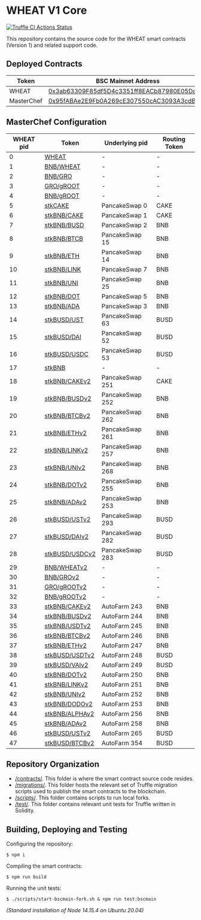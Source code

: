 # WHEAT V1 Core

[![Truffle CI Actions Status](https://github.com/GrowthDeFi/wheat-v1-core/workflows/Truffle%20CI/badge.svg)](https://github.com/GrowthDeFi/wheat-v1-core/actions)

This repository contains the source code for the WHEAT smart contracts
(Version 1) and related support code.

## Deployed Contracts

| Token         | BSC Mainnet Address                                                                                                  |
| ------------- | -------------------------------------------------------------------------------------------------------------------- |
| WHEAT         | [0x3ab63309F85df5D4c3351ff8EACb87980E05Da4E](https://bscscan.com/address/0x3ab63309F85df5D4c3351ff8EACb87980E05Da4E) |
| MasterChef    | [0x95fABAe2E9Fb0A269cE307550cAC3093A3cdB448](https://bscscan.com/address/0x95fABAe2E9Fb0A269cE307550cAC3093A3cdB448) |

## MasterChef Configuration

| WHEAT pid | Token                                                                                    | Underlying pid  | Routing Token |
| ----------| ---------------------------------------------------------------------------------------- | --------------- | ------------- |
| 0         | [WHEAT](https://bscscan.com/address/0x3ab63309F85df5D4c3351ff8EACb87980E05Da4E)          | -               | -             |
| 1         | [BNB/WHEAT](https://bscscan.com/address/0xba2aBFfaF06A83AC2a4beE91bB009409EE0c771D)      | -               | -             |
| 2         | [BNB/GRO](https://bscscan.com/address/0x5eEb5A7d5229687698825d30e8302A56c5404d4b)        | -               | -             |
| 3         | [GRO/gROOT](https://bscscan.com/address/0xd665A0b6293C6Bc05D3823Acb0c1596D4B88F3B2)      | -               | -             |
| 4         | [BNB/gROOT](https://bscscan.com/address/0x7Fb2C6B9377480FcFB3afB987fD5be6F6139d8c4)      | -               | -             |
| 5         | [stkCAKE](https://bscscan.com/address/0x84BA65DB2da175051E25F86e2f459C863CBb3E0C)        | PancakeSwap 0   | CAKE          |
| 6         | [stkBNB/CAKE](https://bscscan.com/address/0xb290b079d7386C8e6F7a01F2f83c760aD807752C)    | PancakeSwap 1   | CAKE          |
| 7         | [stkBNB/BUSD](https://bscscan.com/address/0x5cce1C68Db563586e10bc0B8Ef7b65265971cD91)    | PancakeSwap 2   | BNB           |
| 8         | [stkBNB/BTCB](https://bscscan.com/address/0x61f6Fa43D16890382E38E32Fd02C7601A271f133)    | PancakeSwap 15  | BNB           |
| 9         | [stkBNB/ETH](https://bscscan.com/address/0xc9e459BF16C10A40bc7daa4a2366ac685cEe784F)     | PancakeSwap 14  | BNB           |
| 10        | [stkBNB/LINK](https://bscscan.com/address/0xB2a97CC57AC2229a4017227cf71a28271a89f569)    | PancakeSwap 7   | BNB           |
| 11        | [stkBNB/UNI](https://bscscan.com/address/0x12821BE81Ee152DF53bEa1b9ad0B45A6d95B1ad5)     | PancakeSwap 25  | BNB           |
| 12        | [stkBNB/DOT](https://bscscan.com/address/0x9Be3593e1784E6Dc8A0b77760aA9e917Ed579676)     | PancakeSwap 5   | BNB           |
| 13        | [stkBNB/ADA](https://bscscan.com/address/0x13342abC6FD747dE2F11c58cB32f7326BE331183)     | PancakeSwap 3   | BNB           |
| 14        | [stkBUSD/UST](https://bscscan.com/address/0xd27F9D92cb456603FCCdcF2eBA92Db585140D969)    | PancakeSwap 63  | BUSD          |
| 15        | [stkBUSD/DAI](https://bscscan.com/address/0xEe827483fb49a72C8c13C460275e39f7A59fB439)    | PancakeSwap 52  | BUSD          |
| 16        | [stkBUSD/USDC](https://bscscan.com/address/0x97527E4033CAdD548eB2Eb5dB3BCdd8BF21f925D)   | PancakeSwap 53  | BUSD          |
| 17        | [stkBNB](https://bscscan.com/address/0xb71164A849B24Dd474d0B5609FFD29a71dFB79e8)         | -               | -             |
| 18        | [stkBNB/CAKEv2](https://bscscan.com/address/0x4291474e88E2fEE6eC5B8c28F4Ed2075cEf5B803)  | PancakeSwap 251 | CAKE          |
| 19        | [stkBNB/BUSDv2](https://bscscan.com/address/0xdC4D358B34619e4fE7feb28bE301B2FBe4F3aFf9)  | PancakeSwap 252 | BNB           |
| 20        | [stkBNB/BTCBv2](https://bscscan.com/address/0xA561fa603bf0B43Cb0d0911EeccC8B6777d3401B)  | PancakeSwap 262 | BNB           |
| 21        | [stkBNB/ETHv2](https://bscscan.com/address/0x28e6aa3DD98372Da0959Abe9d0efeB4455d4dFe1)   | PancakeSwap 261 | BNB           |
| 22        | [stkBNB/LINKv2](https://bscscan.com/address/0x3B88a64D0B9fA485B71c98B00D799aa8D1aEe9E3)  | PancakeSwap 257 | BNB           |
| 23        | [stkBNB/UNIv2](https://bscscan.com/address/0x515785CE5D5e94f93fe41Ed3fd83779Fb3Aff8A4)   | PancakeSwap 268 | BNB           |
| 24        | [stkBNB/DOTv2](https://bscscan.com/address/0x53073f685474341cdc765F97E7CFB2F427BD9db9)   | PancakeSwap 255 | BNB           |
| 25        | [stkBNB/ADAv2](https://bscscan.com/address/0xf5aFfe3459813AB193329E53f17098806709046A)   | PancakeSwap 253 | BNB           |
| 26        | [stkBUSD/USTv2](https://bscscan.com/address/0x5141da4ab5b3e13ceE7B10980aE6bB848FdB59Cd)  | PancakeSwap 293 | BUSD          |
| 27        | [stkBUSD/DAIv2](https://bscscan.com/address/0x691e486b5F7E39e90d37485164fAbDDd93aE43cD)  | PancakeSwap 282 | BUSD          |
| 28        | [stkBUSD/USDCv2](https://bscscan.com/address/0xae35A19F1DAc62AD3794773D5f0983f05073D0f2) | PancakeSwap 283 | BUSD          |
| 29        | [BNB/WHEATv2](https://bscscan.com/address/0xD58F6FC430BFd33e07566541D91b80143d1D3BB5)    | -               | -             |
| 30        | [BNB/GROv2](https://bscscan.com/address/0x2e9AC5cFCD34E98d5edD9b31A48922f8c664b673)      | -               | -             |
| 31        | [GRO/gROOTv2](https://bscscan.com/address/0x6Fc18618a58e2A5ff0877E0561B8724d135DFC00)    | -               | -             |
| 32        | [BNB/gROOTv2](https://bscscan.com/address/0x0d5B76B7120736000D20A5E33bFF2185DCA79e9a)    | -               | -             |
| 33        | [stkBNB/CAKEv2](https://bscscan.com/address/0x86c15Efe94320Cd139eA4875b7ceF336e1F91f16)  | AutoFarm 243    | BNB           |
| 34        | [stkBNB/BUSDv2](https://bscscan.com/address/0xd5ffd8318b1c82FDE321f7BC1a553462A13A2E14)  | AutoFarm 244    | BNB           |
| 35        | [stkBNB/USDTv2](https://bscscan.com/address/0x7259CeBc6D8f84afdce4B81a3a33D53A526521F8)  | AutoFarm 245    | BNB           |
| 36        | [stkBNB/BTCBv2](https://bscscan.com/address/0x074fD0f3289cF3F5E0E80c969F62B21cB38Ad3b5)  | AutoFarm 246    | BNB           |
| 37        | [stkBNB/ETHv2](https://bscscan.com/address/0x15B310c8D9d0Ac9aefB94BF492e7eAbC43B4f93e)   | AutoFarm 247    | BNB           |
| 38        | [stkBUSD/USDTv2](https://bscscan.com/address/0x6f1c4303bC40AEee0aa60dD90e4eeC353487b66f) | AutoFarm 248    | BUSD          |
| 39        | [stkBUSD/VAIv2](https://bscscan.com/address/0xC8daDd57BD9342b7ba9449B952DBE11B4f3D1648)  | AutoFarm 249    | BUSD          |
| 40        | [stkBNB/DOTv2](https://bscscan.com/address/0x5C96941B28B824c3E9d01E5cb2D77B3f7801560e)   | AutoFarm 250    | BNB           |
| 41        | [stkBNB/LINKv2](https://bscscan.com/address/0x501382584a3DBF1471918Cd4ee0fd3bE23FfDF29)  | AutoFarm 251    | BNB           |
| 42        | [stkBNB/UNIv2](https://bscscan.com/address/0x0900a05910E7d4811f9FC17843120D6412df2968)   | AutoFarm 252    | BNB           |
| 43        | [stkBNB/DODOv2](https://bscscan.com/address/0x67A4c8d130ED95fFaB9F2CDf001811Ada1077875)  | AutoFarm 253    | BNB           |
| 44        | [stkBNB/ALPHAv2](https://bscscan.com/address/0x6C6d105066462EE9b5Cfc7628e2edB1000e887F1) | AutoFarm 256    | BNB           |
| 45        | [stkBNB/ADAv2](https://bscscan.com/address/0x73099318dfBB1C59e473322F29C215132A14Ab86)   | AutoFarm 258    | BNB           |
| 46        | [stkBUSD/USTv2](https://bscscan.com/address/0xB2b5dba919Da2E06d6cDd15dF17bA4b99D3eB1bD)  | AutoFarm 265    | BUSD          |
| 47        | [stkBUSD/BTCBv2](https://bscscan.com/address/0xf30D01da4257c696e537E2fdF0a2Ce6C9D627352) | AutoFarm 354    | BUSD          |

<!---

Pending publication after PancakeSwap V2 migration:

| WHEAT pid | Token                                                                                    | CAKE pid | Routing Token |
| ----------| ---------------------------------------------------------------------------------------- | -------- | ------------- |
| -         | stkCAKEv2                                                                                | 0        | CAKE          |

To be published later (CAKE based):

| WHEAT pid | Token                                                                                    | CAKE pid | Routing Token |
| ----------| ---------------------------------------------------------------------------------------- | -------- | ------------- |
| -         | stkBTCB/bBADGER                                                                          | 332      | BTCB          |
| -         | stkBNB/BSCX                                                                              | 281      | BNB           |
| -         | stkBNB/BRY                                                                               | 303      | BNB           |
| -         | stkBNB/WATCH                                                                             | 312      | BNB           |
| -         | stkBNB/BTCST                                                                             | 285      | BNB           |
| -         | stkBUSD/IOTX                                                                             | 309      | BUSD          |
| -         | stkBUSD/TPT                                                                              | 313      | BUSD          |
| -         | stkBNB/ZIL                                                                               | 334      | BNB           |
| -         | stkBNB/TWT                                                                               | 259      | BNB           |
| -         | stkBNB/bOPEN                                                                             | 307      | BNB           |

To be published later (AUTO based):

| WHEAT pid | Token                                                                                    | AUTO pid | Routing Token |
| ----------| ---------------------------------------------------------------------------------------- | -------- | ------------- |
| -         | [stkBNB/AUTOv1](https://bscscan.com/address/0x30cD3DF94b0FA799F946efB3CcB9E9902069aAEB)  | 6        | AUTO          |
| -         | [stkbeltBNB](https://bscscan.com/address/0x0000000000000000000000000000000000000000)     | 338      | BNB           |
| -         | [stkbeltBTC](https://bscscan.com/address/0x0000000000000000000000000000000000000000)     | 339      | BTC           |
| -         | [stkbeltETH](https://bscscan.com/address/0x0000000000000000000000000000000000000000)     | 340      | ETH           |
| -         | [stk4Belt](https://bscscan.com/address/0x0000000000000000000000000000000000000000)       | 341      | ?             |

-->

## Repository Organization

* [/contracts/](contracts). This folder is where the smart contract source code
  resides.
* [/migrations/](migrations). This folder hosts the relevant set of Truffle
  migration scripts used to publish the smart contracts to the blockchain.
* [/scripts/](scripts). This folder contains scripts to run local forks.
* [/test/](test). This folder contains relevant unit tests for Truffle written
  in Solidity.

## Building, Deploying and Testing

Configuring the repository:

    $ npm i

Compiling the smart contracts:

    $ npm run build

Running the unit tests:

    $ ./scripts/start-bscmain-fork.sh & npm run test:bscmain

_(Standard installation of Node 14.15.4 on Ubuntu 20.04)_
